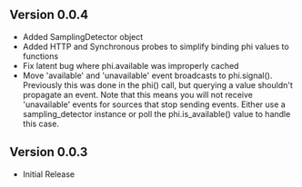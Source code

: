 ## Version 0.0.4

 * Added SamplingDetector object
 * Added HTTP and Synchronous probes to simplify binding phi values to functions
 * Fix latent bug where phi.available was improperly cached
 * Move 'available' and 'unavailable' event broadcasts to phi.signal().  Previously this was done in the phi() call, but querying a value shouldn't propagate an event.  Note that this means you will not receive 'unavailable' events for sources that stop sending events.  Either use a sampling_detector instance or poll the phi.is_available() value to handle this case.

## Version 0.0.3

 * Initial Release